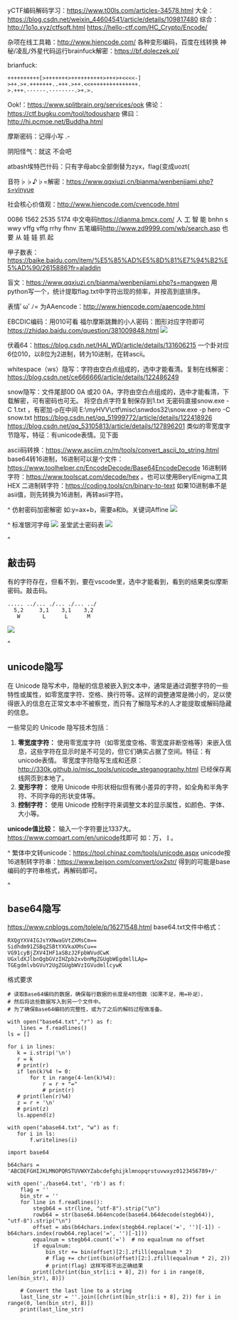 yCTF编码解码学习：<https://www.t00ls.com/articles-34578.html>
大全：<https://blog.csdn.net/weixin_44604541/article/details/109817480>
综合：<http://1o1o.xyz/ctfsoft.html>
<https://hello-ctf.com/HC_Crypto/Encode/>

杂项在线工具箱：<http://www.hiencode.com/>
各种变形编码，百度在线转换
神秘/凌乱/外星代码运行brainfuck解密：<https://bf.doleczek.pl/>

brianfuck:
```
++++++++++[>+++++++>++++++++++>+++>+<<<<-]
>++.>+.+++++++..+++.>++.<<+++++++++++++++.
>.+++.------.--------.>+.>.
```
Ook!：<https://www.splitbrain.org/services/ook>
佛论：<https://ctf.bugku.com/tool/todousharp>
佛曰：<http://hi.pcmoe.net/Buddha.html>

摩斯密码：记得小写  .- 

阴阳怪气：就这 不会吧

atbash埃特巴什码：只有字母abc全部倒替为zyx，flag{变成uozt{

音符♭♭♪♭=解密：<https://www.qqxiuzi.cn/bianma/wenbenjiami.php?s=yinyue>

社会核心价值观：<http://www.hiencode.com/cvencode.html>

0086   1562   2535   5174             中文电码<https://dianma.bmcx.com/>
 人      工     智     能
bnhn s wwy vffg vffg rrhy fhnv        五笔编码<http://www.zd9999.com/wb/search.asp>
也   要 从   娃   娃   抓   起

甲子数表：<https://baike.baidu.com/item/%E5%85%AD%E5%8D%81%E7%94%B2%E5%AD%90/2615886?fr=aladdin>

盲文：<https://www.qqxiuzi.cn/bianma/wenbenjiami.php?s=mangwen>
用python写一个，统计提取flag.txt中字符出现的频率，并按高到底排序。

表情ﾟωﾟﾉ= 为AAencode：<http://www.hiencode.com/aaencode.html>

EBCDIC编码：用010可看
福尔摩斯跳舞的小人密码：图形对应字符即可<https://zhidao.baidu.com/question/381009848.html>
![](.topwrite/assets/image_1736587998300.png)

伏羲64：<https://blog.csdn.net/HAI_WD/article/details/131606215>
一个卦对应6位010，以8位为2进制，转为10进制，在转ascii。

whitespace（ws）隐写：字符由空白点组成的，选中才能看清。复制在线解密：<https://blog.csdn.net/ce666666/article/details/122486249>

snow隐写：文件尾部0D 0A 或20 0A，字符由空白点组成的，选中才能看清，下载解密，可有密码也可无。
将空白点字符复制保存到1.txt
无密码直接snow.exe -C 1.txt ，有密加-p在中间
E:\myHVV\ctf\misc\snwdos32\snow.exe -p hero -C snow.txt
<https://blog.csdn.net/qq_51999772/article/details/122418926>
<https://blog.csdn.net/qq_53105813/article/details/127896201>
类似的零宽度字节隐写，特征：有unicode表情。见下面

ascii码转换：<https://www.asciim.cn/m/tools/convert_ascii_to_string.html>
base64转16进制，16进制可以是个文件：<https://www.toolhelper.cn/EncodeDecode/Base64EncodeDecode>
16进制转字符：<https://www.toolscat.com/decode/hex> 。也可以使用BerylEnigma工具HEX
二进制转字符：<https://coding.tools/cn/binary-to-text>
如果10进制串不是asii值，则先转换为16进制，再转asii字符。

^
仿射密码加密解密
如:y=ax+b，需要a和b。关键词Affine
![](.topwrite/assets/image_1734409085268.png)


^
标准银河字母
![](.topwrite/assets/image_1728369646815.png)
圣堂武士密码表
![](.topwrite/assets/image_1728369696899.png)

^
## **敲击码**
有的字符存在，但看不到，要在vscode里，选中才能看到，看到的结果类似摩斯密码。敲击码。

```
..... ../... ./... ./... ../
  5,2     3,1    3,1    3,2
   W       L      L      M
```
![](.topwrite/assets/image_1709812169538.png)


^
## **unicode隐写**
在 Unicode 隐写术中，隐秘的信息被嵌入到文本中，通常是通过调整字符的一些特性或属性，如零宽度字符、空格、换行符等。这样的调整通常是微小的，足以使得嵌入的信息在正常文本中不被察觉，而只有了解隐写术的人才能提取或解码隐藏的信息。

一些常见的 Unicode 隐写技术包括：
1. **零宽度字符：** 使用零宽度字符（如零宽度空格、零宽度非断空格等）来嵌入信息，这些字符在显示时是不可见的，但它们确实占据了空间。特征：有unicode表情。
零宽度字符隐写生成和还原：<http://330k.github.io/misc_tools/unicode_steganography.html>
已经保存离线网页到本地了。
2. **变形字符：** 使用 Unicode 中形状相似但有微小差异的字符，如全角和半角字符、不同字母的形状变体等。
3. **控制字符：** 使用 Unicode 控制字符来调整文本的显示属性，如颜色、字体、大小等。

**unicode值比较：**
输入一个字符要比1337大。
<https://www.compart.com/en/unicode>找即可
如：万，𐄭。



^
繁体中文转unicode：<https://tool.chinaz.com/tools/unicode.aspx>
unicode按16进制转字符串：<https://www.bejson.com/convert/ox2str/>
得到的可能是base编码的字符串格式，再解码即可。



^
## **base64隐写**
<https://www.cnblogs.com/tolele/p/16271548.html>
base64.txt文件中格式：
```
RXQgYXV4IGJsYXNwaGVtZXMsCm==
Sidhdm91ZSBqZSBtYXVkaXMsCu==
VG91cyBjZXV4IHF1aSBzJ2FpbWVudCwK
UGxldXJlbnQgbGVzIHZpb2xvbnMgZGUgbWEgdmllLAp=
TGEgdmlvbGVuY2UgZGUgbWVzIGVudmllcywK
```
格式要求
```
# 读取Base64编码的数据，确保每行数据的长度是4的倍数（如果不足，用=补足），
# 然后将这些数据写入到另一个文件中。
# 为了确保Base64编码的完整性，或为了之后的解码过程做准备。

with open("base64.txt","r") as f:
    lines = f.readlines()
ls = []

for i in lines:
   k = i.strip('\n')
   r = k
   # print(r)
   if len(k)%4 != 0:
       for t in range(4-len(k)%4):
           r = r + "="
           # print(r)
   # print(len(r)%4)
   z = r + '\n'
   # print(z)
   ls.append(z)

with open("abase64.txt", "w") as f:
   for i in ls:
       f.writelines(i)
```
```
import base64

b64chars = 'ABCDEFGHIJKLMNOPQRSTUVWXYZabcdefghijklmnopqrstuvwxyz0123456789+/'

with open('./base64.txt', 'rb') as f:
    flag = ''
    bin_str = ''
    for line in f.readlines():
        stegb64 = str(line, "utf-8").strip("\n")
        rowb64 = str(base64.b64encode(base64.b64decode(stegb64)), "utf-8").strip("\n")
        offset = abs(b64chars.index(stegb64.replace('=', '')[-1]) - b64chars.index(rowb64.replace('=', '')[-1]))
        equalnum = stegb64.count('=')  # no equalnum no offset
        if equalnum:
            bin_str += bin(offset)[2:].zfill(equalnum * 2)
            # flag += chr(int(bin(offset)[2:].zfill(equalnum * 2), 2))
            # print(flag) 这样写得不出正确结果
        print([chr(int(bin_str[i:i + 8], 2)) for i in range(0, len(bin_str), 8)])

    # Convert the last line to a string
    last_line_str = ''.join([chr(int(bin_str[i:i + 8], 2)) for i in range(0, len(bin_str), 8)])
    print(last_line_str)
```


